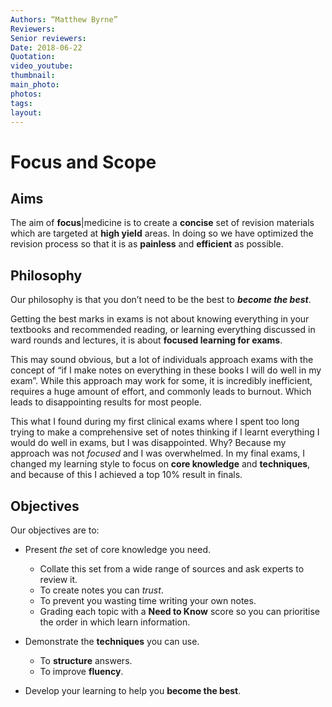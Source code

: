 ```yaml
---
Authors: “Matthew Byrne”
Reviewers:
Senior reviewers:
Date: 2018-06-22
Quotation:
video_youtube:
thumbnail:
main_photo:
photos: 
tags:
layout:
---
```


# Focus and Scope

## Aims

The aim of **focus**|medicine is to create a **concise** set of revision materials which are targeted at **high yield** areas. In doing so we have optimized the revision process so that it is as **painless** and **efficient** as possible.

## Philosophy

Our philosophy is that you don’t need to be the best to ***become the best***.

Getting the best marks in exams is not about knowing everything in your textbooks and recommended reading, or learning everything discussed in ward rounds and lectures, it is about **focused learning for exams**.

This may sound obvious, but a lot of individuals approach exams with the concept of “if I make notes on everything in these books I will do well in my exam”. While this approach may work for some, it is incredibly inefficient, requires a huge amount of effort, and commonly leads to burnout. Which leads to disappointing results for most people.

This what I found during my first clinical exams where I spent too long trying to make a comprehensive set of notes thinking if I learnt everything I would do well in exams, but I was disappointed. Why? Because my approach was not *focused* and I was overwhelmed. In my final exams, I changed my learning style to focus on **core knowledge** and **techniques**, and because of this I achieved a top 10% result in finals.

## Objectives

Our objectives are to:

- Present *the* set of core knowledge you need.
  - Collate this set from a wide range of sources and ask experts to review it.
  - To create notes you can *trust*.
  - To prevent you wasting time writing your own notes.
  - Grading each topic with a **Need to Know** score so you can prioritise the order in which learn information.

- Demonstrate the **techniques** you can use.
  - To **structure** answers.
  - To improve **fluency**.

- Develop your learning to help you **become the best**.

